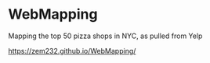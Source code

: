 # WebMapping
Mapping the top 50 pizza shops in NYC, as pulled from Yelp

https://zem232.github.io/WebMapping/
